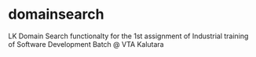 # domainsearch
LK Domain Search functionalty for the 1st assignment of Industrial training of Software Development Batch @ VTA Kalutara
